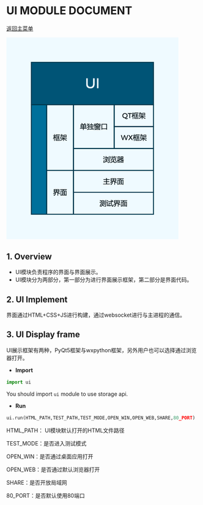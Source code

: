 # UI MODULE DOCUMENT

[返回主菜单](../README.md)

<img src="./document/UI.png" alt="UI模块结构图" style="zoom:65%;" />

## 1. Overview

* UI模块负责程序的界面与界面展示。
* UI模块分为两部分，第一部分为进行界面展示框架，第二部分是界面代码。

## 2. UI Implement

界面通过HTML+CSS+JS进行构建，通过websocket进行与主进程的通信。

## 3. UI Display frame

UI展示框架有两种，PyQt5框架与wxpython框架，另外用户也可以选择通过浏览器打开。

* __Import__  

``` Python
import ui
```

You should import `ui` module to use storage api.  

* **Run**

```python
ui.run(HTML_PATH,TEST_PATH,TEST_MODE,OPEN_WIN,OPEN_WEB,SHARE,80_PORT)
```

HTML_PATH： UI模块默认打开的HTML文件路径

TEST_MODE：是否进入测试模式

OPEN_WIN：是否通过桌面应用打开

OPEN_WEB：是否通过默认浏览器打开

SHARE：是否开放局域网

80_PORT：是否默认使用80端口